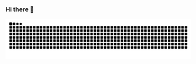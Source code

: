 ### Hi there 👋
<picture>
  <source media="(prefers-color-scheme: dark)" srcset="https://raw.githubusercontent.com/overflow0verture/overflow0verture/output/github-contribution-grid-snake-dark.svg">
  <source media="(prefers-color-scheme: light)" srcset="https://raw.githubusercontent.com/overflow0verture/overflow0verture/output/github-contribution-grid-snake.svg">
  <img alt="github contribution grid snake animation" src="https://raw.githubusercontent.com/overflow0verture/overflow0verture/output/github-contribution-grid-snake.svg">
</picture>
<!--
**overflow0verture/overflow0verture** is a ✨ _special_ ✨ repository because its `README.md` (this file) appears on your GitHub profile.

Here are some ideas to get you started:

- 🔭 I’m currently working on ...
- 🌱 I’m currently learning ...
- 👯 I’m looking to collaborate on ...
- 🤔 I’m looking for help with ...
- 💬 Ask me about ...
- 📫 How to reach me: ...
- 😄 Pronouns: ...
- ⚡ Fun fact: ...
-->
